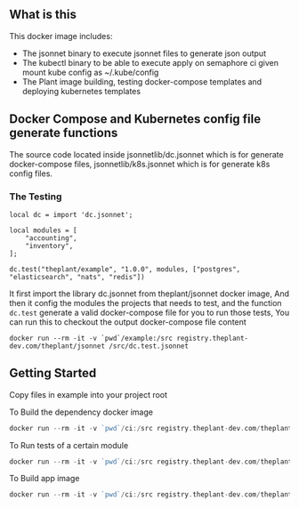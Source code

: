 ## What is this

This docker image includes:

- The jsonnet binary to execute jsonnet files to generate json output
- The kubectl binary to be able to execute apply on semaphore ci given mount kube config as ~/.kube/config
- The Plant image building, testing docker-compose templates and deploying kubernetes templates

## Docker Compose and Kubernetes config file generate functions

The source code located inside jsonnetlib/dc.jsonnet which is for generate docker-compose files, jsonnetlib/k8s.jsonnet which is for generate k8s config files.

### The Testing

```
local dc = import 'dc.jsonnet';

local modules = [
    "accounting",
    "inventory",
];

dc.test("theplant/example", "1.0.0", modules, ["postgres", "elasticsearch", "nats", "redis"])

```
It first import the library dc.jsonnet from theplant/jsonnet docker image,
And then it config the modules the projects that needs to test, and the function `dc.test` generate a valid docker-compose file for you to run those tests, You can run this to checkout the output docker-compose file content

```
docker run --rm -it -v `pwd`/example:/src registry.theplant-dev.com/theplant/jsonnet /src/dc.test.jsonnet
```

## Getting Started

Copy files in example into your project root

To Build the dependency docker image

```go
docker run --rm -it -v `pwd`/ci:/src registry.theplant-dev.com/theplant/jsonnet /src/dc.dep.jsonnet | docker-compose --verbose -f - build --no-cache
```

To Run tests of a certain module

```go
docker run --rm -it -v `pwd`/ci:/src registry.theplant-dev.com/theplant/jsonnet /src/dc.test.jsonnet | docker-compose -f - run --rm inventory_test
```

To Build app image

```go
docker run --rm -it -v `pwd`/ci:/src registry.theplant-dev.com/theplant/jsonnet /src/dc.build.jsonnet | docker-compose --verbose -f - build --no-cache
```
